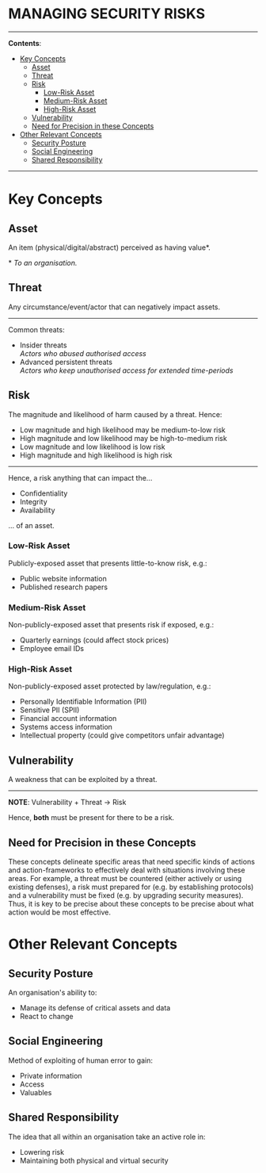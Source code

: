 <h1>MANAGING SECURITY RISKS</h1>

---

**Contents**:

- [Key Concepts](#key-concepts)
  - [Asset](#asset)
  - [Threat](#threat)
  - [Risk](#risk)
    - [Low-Risk Asset](#low-risk-asset)
    - [Medium-Risk Asset](#medium-risk-asset)
    - [High-Risk Asset](#high-risk-asset)
  - [Vulnerability](#vulnerability)
  - [Need for Precision in these Concepts](#need-for-precision-in-these-concepts)
- [Other Relevant Concepts](#other-relevant-concepts)
  - [Security Posture](#security-posture)
  - [Social Engineering](#social-engineering)
  - [Shared Responsibility](#shared-responsibility)

---

# Key Concepts
## Asset
An item (physical/digital/abstract) perceived as having value\*.

\* _To an organisation._

## Threat
Any circumstance/event/actor that can negatively impact assets.

---

Common threats:

- Insider threats <br> _Actors who abused authorised access_
- Advanced persistent threats <br> _Actors who keep unauthorised access for extended time-periods_

## Risk
The magnitude and likelihood of harm caused by a threat. Hence:

- Low magnitude and high likelihood may be medium-to-low risk
- High magnitude and low likelihood may be high-to-medium risk
- Low magnitude and low likelihood is low risk
- High magnitude and high likelihood is high risk

---

Hence, a risk anything that can impact the...

- Confidentiality
- Integrity
- Availability

... of an asset.

### Low-Risk Asset
Publicly-exposed asset that presents little-to-know risk, e.g.:

- Public website information
- Published research papers

### Medium-Risk Asset
Non-publicly-exposed asset that presents risk if exposed, e.g.:

- Quarterly earnings (could affect stock prices)
- Employee email IDs

### High-Risk Asset
Non-publicly-exposed asset protected by law/regulation, e.g.:

- Personally Identifiable Information (PII)
- Sensitive PII (SPII)
- Financial account information
- Systems access information
- Intellectual property (could give competitors unfair advantage)

## Vulnerability
A weakness that can be exploited by a threat.

---

**NOTE**: Vulnerability + Threat -> Risk

Hence, **both** must be present for there to be a risk.

## Need for Precision in these Concepts
These concepts delineate specific areas that need specific kinds of actions and action-frameworks to effectively deal with situations involving these areas. For example, a threat must be countered (either actively or using existing defenses), a risk must prepared for (e.g. by establishing protocols) and a vulnerability must be fixed (e.g. by upgrading security measures). Thus, it is key to be precise about these concepts to be precise about what action would be most effective.

# Other Relevant Concepts
## Security Posture
An organisation's ability to:

- Manage its defense of critical assets and data
- React to change

## Social Engineering
Method of exploiting of human error to gain:

- Private information
- Access
- Valuables 

## Shared Responsibility
The idea that all within an organisation take an active role in:

- Lowering risk
- Maintaining both physical and virtual security
